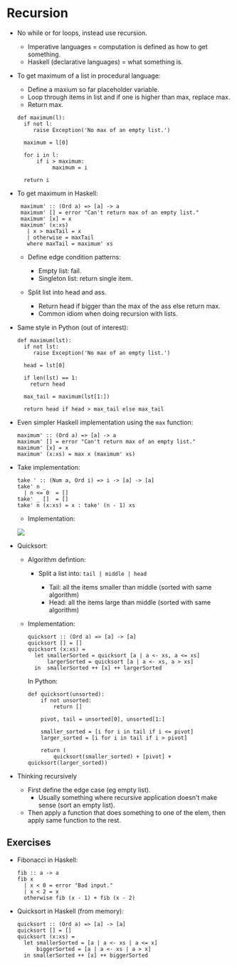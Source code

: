 # Recursion

* No while or for loops, instead use recursion.
  * Imperative languages = computation is defined as how to get something.
  * Haskell (declarative languages) = what something is.

* To get maximum of a list in procedural language:
  * Define a maxium so far placeholder variable.
  * Loop through items in list and if one is higher than max, replace max.
  * Return max.

  ```
  def maximum(l):
    if not l:
       raise Exception('No max of an empty list.')

    maximum = l[0]

    for i in l:
        if i > maximum:
             maximum = i

    return i
  ```
* To get maximum in Haskell:

   ```
    maximum' :: (Ord a) => [a] -> a
    maximum' [] = error "Can't return max of an empty list."
    maximum' [x] = x
    maximum' (x:xs)
      | x > maxTail = x
      | otherwise = maxTail
      where maxTail = maximum' xs
    ```

  * Define edge condition patterns:

    * Empty list: fail.
    * Singleton list: return single item.

  * Split list into head and ass.
    * Return head if bigger than the max of the ass else return max.
    * Common idiom when doing recursion with lists.

 * Same style in Python (out of interest):
  
    ```
    def maximum(lst):
      if not lst:
         raise Exception('No max of an empty list.')

      head = lst[0]

      if len(lst) == 1:
        return head

      max_tail = maximum(lst[1:])

      return head if head > max_tail else max_tail
    ```

  * Even simpler Haskell implementation using the ``max`` function:

    ```
    maximum' :: (Ord a) => [a] -> a
    maximum' [] = error "Can't return max of an empty list."
    maximum' [x] = x
    maximum' (x:xs) = max x (maximum' xs)
    ```

* Take implementation:
  
  ```
  take ' :: (Num a, Ord i) => i -> [a] -> [a]
  take' n _
    | n <= 0  = []
  take' _ []  = []
  take' n (x:xs) = x : take' (n - 1) xs
  ```

  * Implementation:

  <img src="./images/recursion_5_diagram.png"></img>

* Quicksort:

  * Algorithm defintion:

    * Split a list into: ```tail | middle | head```

      * Tail: all the items smaller than middle (sorted with same algorithm)
      * Head: all the items large than middle (sorted with same algorithm)

  * Implementation:

    ```
    quicksort :: (Ord a) => [a] -> [a]
    quicksort [] = []
    quicksort (x:xs) =
      let smallerSorted = quicksort [a | a <- xs, a <= xs]
          largerSorted = quicksort [a | a <- xs, a > xs]
      in  smallerSorted ++ [x] ++ largerSorted
    ```

    In Python:

    ```
    def quicksort(unsorted):
        if not unsorted:
            return []

        pivot, tail = unsorted[0], unsorted[1:]

        smaller_sorted = [i for i in tail if i <= pivot]
        larger_sorted = [i for i in tail if i > pivot]

        return (
            quicksort(smaller_sorted) + [pivot] + quicksort(larger_sorted))
    ```

* Thinking recursively
  * First define the edge case (eg empty list).
    * Usually something where recursive application doesn't make sense (sort an empty list).
  * Then apply a function that does something to one of the elem, then apply same function to the rest.

## Exercises

* Fibonacci in Haskell:

  ```
  fib :: a -> a
  fib x
    | x < 0 = error "Bad input."
    | x < 2 = x
    otherwise fib (x - 1) + fib (x - 2)
  ```

* Quicksort in Haskell (from memory):

  ```
  quicksort :: (Ord a) => [a] -> [a]
  quicksort [] = []
  quicksort (x:xs) =
    let smallerSorted = [a | a <- xs | a <= x]
        biggerSorted = [a | a <- xs | a > x]
    in smallerSorted ++ [x] ++ biggerSorted
  ```
